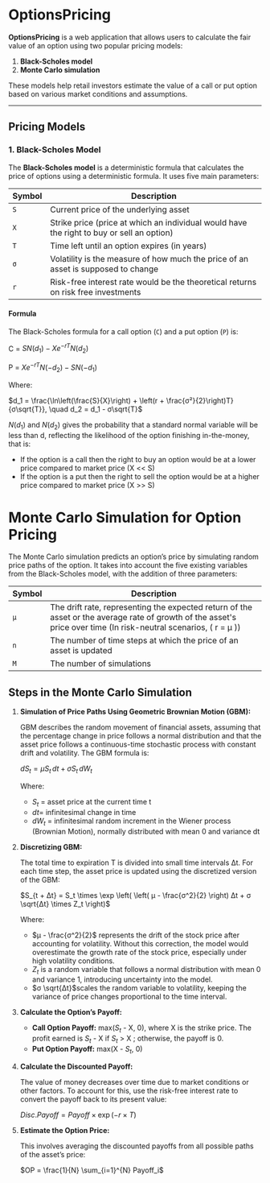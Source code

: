 # OptionsPricing

**OptionsPricing** is a web application that allows users to calculate the fair value of an option using two popular pricing models:

1. **Black-Scholes model**
2. **Monte Carlo simulation**

These models help retail investors estimate the value of a call or put option based on various market conditions and assumptions.

---


## Pricing Models

### 1. Black-Scholes Model

The **Black-Scholes model** is a deterministic formula that calculates the price of options using a deterministic formula. It uses five main parameters:

| Symbol   | Description                                                                                |
|----------|--------------------------------------------------------------------------------------------|
| `S`      | Current price of the underlying asset                                                      |
| `X`      | Strike price (price at which an individual would have the right to buy or sell an option)  |
| `T`      | Time left until an option expires (in years)                                               |
| `σ`      | Volatility is the measure of how much the price of an asset is supposed to change          |
| `r`      | Risk-free interest rate would be the theoretical returns on risk free investments          |

#### Formula

The Black-Scholes formula for a call option (`C`) and a put option (`P`) is:

C = $SN(d_1) - Xe^{-rT}N(d_2)$

P = $Xe^{-rT}N(-d_2) - SN(-d_1)$

Where:

$d_1 = \frac{\ln\left(\frac{S}{X}\right) + \left(r + \frac{σ²}{2}\right)T}{σ\sqrt{T}}, \quad d_2 = d_1 - σ\sqrt{T}$

$N(d_1)$ and $N(d_2)$ gives the probability that a standard normal variable will be less than d, reflecting the likelihood of the option finishing in-the-money, that is:
- If the option is a call then the right to buy an option would be at a lower price compared to market price (X << S)
- If the option is a put then the right to sell the option would be at a higher price compared to market price (X >> S)

# Monte Carlo Simulation for Option Pricing

The Monte Carlo simulation predicts an option’s price by simulating random price paths of the option. It takes into account the five existing variables from the Black-Scholes model, with the addition of three parameters:

| Symbol | Description                                                                                                             |
|--------|-------------------------------------------------------------------------------------------------------------------------|
| `μ`    | The drift rate, representing the expected return of the asset or the average rate of growth of the asset's price over time (In risk-neutral scenarios, \( r = μ \)) |
| `n`    | The number of time steps at which the price of an asset is updated                                                     |
| `M`    | The number of simulations                                                                                               |

## Steps in the Monte Carlo Simulation

1. **Simulation of Price Paths Using Geometric Brownian Motion (GBM):**

   GBM describes the random movement of financial assets, assuming that the percentage change in price follows a normal distribution and that the asset price follows a continuous-time stochastic process with constant drift and volatility. The GBM formula is:

   $dS_t = μ S_t \, dt + σ S_t \, dW_t$

   Where:
   - $S_t$ = asset price at the current time t
   - $dt$= infinitesimal change in time
   - $dW_t$ = infinitesimal random increment in the Wiener process (Brownian Motion), normally distributed with mean 0 and variance dt

2. **Discretizing GBM:**

   The total time to expiration T is divided into small time intervals Δt. For each time step, the asset price is updated using the discretized version of the GBM:

   $S_{t + Δt} = S_t \times \exp \left( \left( μ - \frac{σ^2}{2} \right) Δt + σ \sqrt{Δt} \times Z_t \right)$

   Where:
   - $μ - \frac{σ^2}{2}$ represents the drift of the stock price after accounting for volatility. Without this correction, the model would overestimate the growth rate of the stock price, especially under high volatility conditions.
   - $Z_t$ is a random variable that follows a normal distribution with mean 0 and variance 1, introducing uncertainty into the model.
   - $σ \sqrt{Δt}$scales the random variable to volatility, keeping the variance of price changes proportional to the time interval.

3. **Calculate the Option’s Payoff:**

   - **Call Option Payoff:** max($S_t$ - X, 0), where X  is the strike price. The profit earned is $S_t$ - X if $S_t$ > X ; otherwise, the payoff is 0.
   - **Put Option Payoff:** max(X - $S_t$, 0)

4. **Calculate the Discounted Payoff:**

   The value of money decreases over time due to market conditions or other factors. To account for this, use the risk-free interest rate to convert the payoff back to its present value:

   $Disc. Payoff = Payoff \times \exp(-r \times T)$

5. **Estimate the Option Price:**

   This involves averaging the discounted payoffs from all possible paths of the asset’s price:

   $OP = \frac{1}{N} \sum_{i=1}^{N} Payoff_i$






